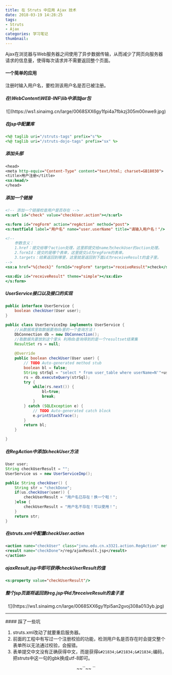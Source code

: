 ```yaml
---
title: 在 Struts 中应用 Ajax 技术
date: 2018-03-19 14:28:25
tags: 
- Struts
- Ajax
categories: 学习笔记
thumbnail:
---
```

Ajax在浏览器与Web服务器之间使用了异步数据传输，从而减少了网页向服务器请求的信息量，使得每次请求并不需要返回整个页面。
<!--more-->

#### 一个简单的应用

注册时输入用户名，要检测该用户名是否已被注册。

##### 在\WebContent\WEB-INF\lib中添加jar包
<center>![](https://ws1.sinaimg.cn/large/0068SXX6gy1fpi4a7fbkzj305m00nwe9.jpg)</center>

##### 在jsp中配置库

```jsp
<%@ taglib uri="/struts-tags" prefix="s"%>
<%@ taglib uri="/struts-dojo-tags" prefix="sx" %>
```

##### 添加头部

```jsp
<head>
<meta http-equiv="Content-Type" content="text/html; charset=GB18030">
<title>用户注册</title>
<sx:head/>
</head>
```

##### 添加一个链接
```jsp
<!-- 添加一个链接检查用户是否存在 -->
<s:url id="check" value="checkUser.action"></s:url>

<s:form id="regForm" action="regAction" method="post">
<s:textfield label="用户名" name="user.userName" title="请输入用户名！"/>

<!-- 
	参数含义：
	1.href：提交给哪个action处理，这里即提交给name为checkUser的action处理。
	2.formId：提交的是哪个表单，这里提交id为regForm的表单。
	3.targets：结果返回到哪里，这里就是返回到下面id为receiveResult的盒子里。
-->
<sx:a href="%{check}" formId="regForm" targets="receiveResult">check</sx:a>

<sx:div id="receiveResult" theme="simple"></sx:div>
</s:form>
```

##### UserService接口以及接口的实现

```java
public interface UserService {
	boolean checkUser(User user);
}

public class UserServiceImp implements UserService {
	//从数据库里取数据要用db里的一个查询方法！
	DbConnection db = new DbConnection();
	//取数据先要放到这个里头 利用db查询得到的是一个resultset结果集
	ResultSet rs = null;
	
	@Override
	public boolean checkUser(User user) {
		// TODO Auto-generated method stub
		boolean bl = false;
		String strSql = "select * from user_table where userName=N'"+user.getUserName()+"'";
		rs = db.executeQuery(strSql);
		try {
			while(rs.next()) {
				bl=true;
				break;
			}
		} catch (SQLException e) {
			// TODO Auto-generated catch block
			e.printStackTrace();
		}
		return bl;
	}

}
```

##### 在RegAction中添加checkUser方法

```java
User user;
String checkUserResult = "";
UserService us = new UserServiceImp();

public String checkUser() {
	String str = "checkDone";
	if(us.checkUser(user)) {
		checkUserResult = "用户名已存在！换一个啦！";
	}else {
		checkUserResult = "用户名不存在！可以使用！";
	}	
	return str;
}
```

##### 在struts.xml中配置checkUser.action

```xml
<action name="checkUser" class="jxnu.edu.cn.x3321.action.RegAction" method="checkUser">
<result name="checkDone">/reg/ajaxResult.jsp</result>
</action>
```

##### ajaxResult.jsp中即可获得checkUserResult的值

```jsp
<s:property value="checkUserResult"/>
```

##### 整个jsp页面将返回到reg.jsp中id为receiveResult的盒子里

<center>![](https://ws1.sinaimg.cn/large/0068SXX6gy1fpi5an2gvoj308a01i3yb.jpg)</center>
<hr>
#### 踩了一些坑

1. struts.xml改动了就要重启服务器。
2. 前面的工程中有写过一个注册校验的功能，检测用户名是否存在时会提交整个表单所以无法通过校验，会报错。
3. 表单提交中文没有正确获得中文，而是获得`&#21834;&#21834;&#21834;`编码，把struts中这一句的gbk换成utf-8即可。
<center>
<div>
~~`<constant name="struts.i18n.encoding" value="gbk"></constant>`~~
`<constant name="struts.i18n.encoding" value="utf-8"></constant>`
</div></center>

